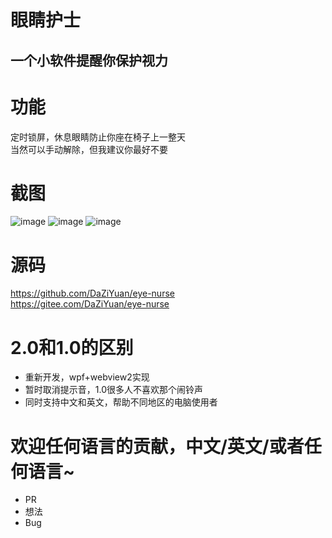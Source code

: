 # 眼睛护士
 一个小软件提醒你保护视力
 ---

# 功能
定时锁屏，休息眼睛防止你座在椅子上一整天  
当然可以手动解除，但我建议你最好不要    

# 截图
![image](https://user-images.githubusercontent.com/80653/182538644-1e90698e-cec6-4885-80c2-ec86c6048813.png)
![image](https://user-images.githubusercontent.com/80653/182538353-292c0666-3dbd-4de7-8e78-cacde126f398.png)
![image](https://user-images.githubusercontent.com/80653/182538495-6ab4129a-5ef3-45ac-b6f0-6769a531db59.png)


# 源码
https://github.com/DaZiYuan/eye-nurse  
https://gitee.com/DaZiYuan/eye-nurse

# 2.0和1.0的区别
- 重新开发，wpf+webview2实现
- 暂时取消提示音，1.0很多人不喜欢那个闹铃声
- 同时支持中文和英文，帮助不同地区的电脑使用者

# 欢迎任何语言的贡献，中文/英文/或者任何语言~
- PR
- 想法
- Bug
